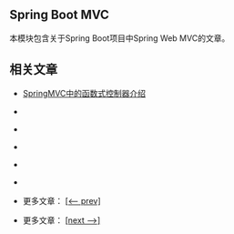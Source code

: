 ## Spring Boot MVC

本模块包含关于Spring Boot项目中Spring Web MVC的文章。

## 相关文章

- [SpringMVC中的函数式控制器介绍](docs/SpringMVC中的函数式控制器.md)
- []()
- []()
- []()
- []()
- []()

- 更多文章： [[<-- prev]](../spring-boot-mvc-1/README.md)
- 更多文章： [[next -->]](../spring-boot-mvc-3/README.md)